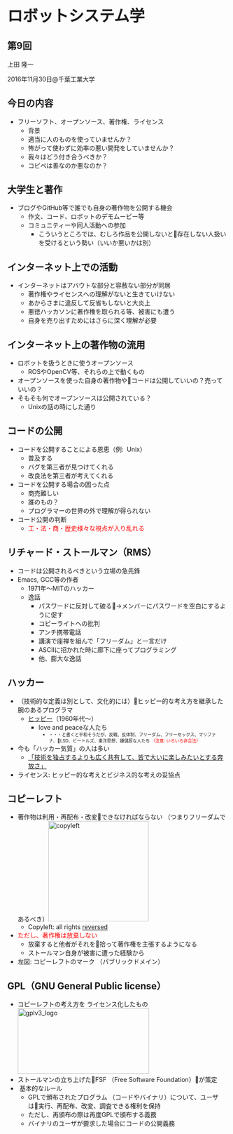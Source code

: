 <h1 style="font-size: 250%;">ロボットシステム学</h1>
<h2>第9回</h2>
上田 隆一

2016年11月30日\@千葉工業大学

<!--nextpage-->
<h2>今日の内容</h2>
<ul>
 	<li>フリーソフト、オープンソース、著作権、ライセンス
<ul>
 	<li>背景</li>
 	<li>適当に人のものを使っていませんか？</li>
 	<li>怖がって使わずに効率の悪い開発をしていませんか？</li>
 	<li>我々はどう付き合うべきか？</li>
 	<li>コピペは善なのか悪なのか？</li>
</ul>
</li>
</ul>
<!--nextpage-->
<h2>大学生と著作</h2>
<ul>
 	<li>ブログやGitHub等で誰でも自身の著作物を公開する機会
<ul>
 	<li>作文、コード、ロボットのデモムービー等</li>
 	<li>コミュニティーや同人活動への参加
<ul>
 	<li>こういうところでは、むしろ作品を公開しないと存在しない人扱いを受けるという勢い（いいか悪いかは別）</li>
</ul>
</li>
</ul>
</li>
</ul>
<!--nextpage-->
<h2>インターネット上での活動</h2>
<ul>
 	<li>インターネットはアバウトな部分と容赦ない部分が同居
<ul>
 	<li>著作権やライセンスへの理解がないと生きていけない</li>
 	<li>あからさまに違反して反省もしないと大炎上</li>
 	<li>悪徳ハッカソンに著作権を取られる等、被害にも遭う</li>
 	<li>自身を売り出すためにはさらに深く理解が必要</li>
</ul>
</li>
</ul>
<!--nextpage-->
<h2>インターネット上の著作物の流用</h2>
<ul>
 	<li>ロボットを扱うときに使うオープンソース
<ul>
 	<li>ROSやOpenCV等、それらの上で動くもの</li>
</ul>
</li>
 	<li>オープンソースを使った自身の著作物やコードは公開していいの？売っていいの？</li>
 	<li>そもそも何でオープンソースは公開されている？
<ul>
 	<li>Unixの話の時にした通り</li>
</ul>
</li>
</ul>
<!--nextpage-->
<h2>コードの公開</h2>
<ul>
 	<li>コードを公開することによる恩恵（例:  Unix）
<ul>
 	<li>普及する</li>
 	<li>バグを第三者が見つけてくれる</li>
 	<li>改良法を第三者が考えてくれる</li>
</ul>
</li>
 	<li>コードを公開する場合の困った点
<ul>
 	<li>商売難しい</li>
 	<li>誰のもの？</li>
 	<li>プログラマーの世界の外で理解が得られない</li>
</ul>
</li>
 	<li>コード公開の判断
<ul>
 	<li><span style="color: #ff0000;">工・法・商・歴史様々な視点が入り乱れる</span></li>
</ul>
</li>
</ul>
<!--nextpage-->
<h2>リチャード・ストールマン（RMS）</h2>
<ul>
 	<li>コードは公開されるべきという立場の急先鋒</li>
 	<li>Emacs, GCC等の作者
<ul>
 	<li>1971年〜MITのハッカー</li>
 	<li>逸話
<ul>
 	<li>パスワードに反対して破る→メンバーにパスワードを空白にするように促す</li>
 	<li>コピーライトへの批判</li>
 	<li>アンチ携帯電話</li>
 	<li>講演で座禅を組んで「フリーダム」と一言だけ</li>
 	<li>ASCIIに招かれた時に廊下に座ってプログラミング</li>
 	<li>他、膨大な逸話</li>
</ul>
</li>
</ul>
</li>
</ul>
<!--nextpage-->
<h2>ハッカー</h2>
<ul>
 	<li>（技術的な定義は別として、文化的には）ヒッピー的な考え方を継承した腕のあるプログラマ
<ul>
 	<li><a href="https://ja.wikipedia.org/wiki/%E3%83%92%E3%83%83%E3%83%94%E3%83%BC" target="_blank">ヒッピー</a>（1960年代〜）
<ul>
 	<li>love and peaceな人たち
<ul>
 	<li style="font-size: 70%;">・・・と書くと平和そうだが、反戦、反体制、フリーダム、フリーセックス、マリファナ、LSD、ビートルズ、東洋思想、嫌儲厨な人たち
<span style="color: #ff0000;">（注意: いろいろ非合法）</span></li>
</ul>
</li>
</ul>
</li>
</ul>
</li>
 	<li>今も「ハッカー気質」の人は多い
<ul>
 	<li><a href="https://ja.wikipedia.org/wiki/%E3%83%8F%E3%83%83%E3%82%AB%E3%83%BC%E6%96%87%E5%8C%96" target="_blank">「技術を独占するよりも広く共有して、皆で大いに楽しみたいとする奔放さ」</a></li>
</ul>
</li>
 	<li>ライセンス: ヒッピー的な考えとビジネス的な考えの妥協点</li>
</ul>
<!--nextpage-->
<h2>コピーレフト</h2>
<ul>
 	<li>著作物は利用・再配布・改変できなければならない
（つまりフリーダムであるべき）<img class=" wp-image-2235 alignright" src="https://lab.ueda.asia/wp-content/uploads/2016/11/Copyleft-300x300.png" alt="copyleft" width="229" height="229" />
<ul>
 	<li>Copyleft: all rights <span style="text-decoration: underline;">reversed</span></li>
</ul>
</li>
 	<li><span style="color: #ff0000;">ただし、著作権は放棄しない</span>
<ul>
 	<li>放棄すると他者がそれを拾って著作権を主張するようになる</li>
 	<li>ストールマン自身が被害に遭った経験から</li>
</ul>
</li>
 	<li>左図: コピーレフトのマーク
（パブリックドメイン）</li>
</ul>
<!--nextpage-->
<h2>GPL（GNU General Public license）</h2>
<ul>
 	<li>コピーレフトの考え方を
ライセンス化したもの<a href="https://lab.ueda.asia/wp-content/uploads/2016/11/GPLv3_Logo.png"><img class="size-medium wp-image-2284 alignright" src="https://lab.ueda.asia/wp-content/uploads/2016/11/GPLv3_Logo-300x149.png" alt="gplv3_logo" width="300" height="149" /></a></li>
 	<li>ストールマンの立ち上げたFSF
（Free Software Foundation）が策定</li>
 	<li> 基本的なルール
<ul>
 	<li>GPLで頒布されたプログラム
（コードやバイナリ）について、ユーザは実行、再配布、改変、調査できる権利を保持</li>
 	<li>ただし、再頒布の際は再度GPLで頒布する義務</li>
 	<li>バイナリのユーザが要求した場合にコードの公開義務</li>
</ul>
</li>
</ul>
<!--nextpage-->

&nbsp;
